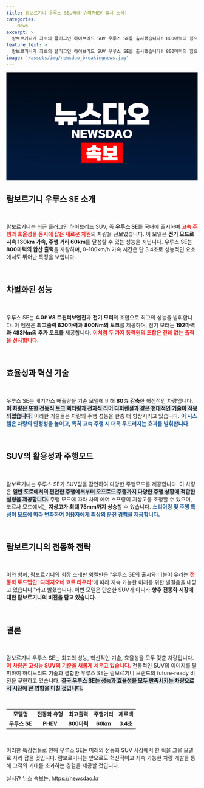 ```yaml
---
title: 람보르기니 우루스 SE…국내 슈퍼PHEV 출시 소식!
categories:
  - News
excerpt: >
  람보르기니가 최초의 플러그인 하이브리드 SUV 우루스 SE를 출시했습니다! 800마력의 힘으로 3.4초 만에 100km/h에 도달하며, 60km를 전기 모드로 주행하는 혁신적인 성능을 자랑합니다. 바로 확인해보세요!
feature_text: >
  람보르기니가 최초의 플러그인 하이브리드 SUV 우루스 SE를 출시했습니다! 800마력의 힘으로 3.4초 만에 100km/h에 도달하며, 60km를 전기 모드로 주행하는 혁신적인 성능을 자랑합니다. 바로 확인해보세요!
image: '/assets/img/newsdao_breakingnews.jpg'
---
```


<p><img src="/assets/img/newsdao_breakingnews.jpg" alt="ontimetimes 속보" /></p>

<h2 data-ke-size="size26">람보르기니 우루스 SE 소개</h2>

<p data-ke-size="size16">&nbsp;</p>

<p>람보르기니는 최근 플러그인 하이브리드 SUV, 즉 <strong>우루스 SE</strong>를 국내에 출시하며 <b><span style="color: #ee2323;">고속 주행과 효율성을 동시에 잡은 새로운 차원</span></b>의 차량을 선보였습니다. 이 모델은 <strong>전기 모드로 시속 130km 가속, 주행 거리 60km</strong>를 달성할 수 있는 성능을 지닙니다. 우루스 SE는 <strong>800마력의 합산 출력</strong>을 자랑하며, 0-100km/h 가속 시간은 단 3.4초로 성능적인 요소에서도 뛰어난 특징을 보입니다.</p>

<p data-ke-size="size16">&nbsp;</p>

<h2 data-ke-size="size26">차별화된 성능</h2>

<p data-ke-size="size16">&nbsp;</p>

<p>우루스 SE는 <strong>4.0ℓ V8 트윈터보엔진</strong>과 <strong>전기 모터</strong>의 조합으로 최고의 성능을 발휘합니다. 이 엔진은 <strong>최고출력 620마력</strong>과 <strong>800Nm의 토크</strong>를 제공하며, 전기 모터는 <strong>192마력과 483Nm의 추가 토크를</strong> 제공합니다. <b><span style="color: #ee2323;">이처럼 두 가지 동력원의 조합은 전례 없는 출력을 선사합니다.</span></b></p>

<p data-ke-size="size16">&nbsp;</p>

<h2 data-ke-size="size26">효율성과 혁신 기술</h2>

<p data-ke-size="size16">&nbsp;</p>

<p>우루스 SE는 배기가스 배출량을 기존 모델에 비해 <strong>80% 감축</strong>한 혁신적인 차량입니다. <b><span style="background-color: #21538527;">이 차량은 또한 전동식 토크 벡터링과 전자식 리어 디퍼렌셜과 같은 현대적인 기술이 적용되었습니다.</span></b> 이러한 기술들은 차량의 주행 성능을 한층 더 향상시키고 있습니다. <b><span style="color: #1a5490;">이 시스템은 차량의 안정성을 높이고, 특히 고속 주행 시 더욱 두드러지는 효과를 발휘합니다.</span></b></p>

<p data-ke-size="size16">&nbsp;</p>

<h2 data-ke-size="size26">SUV의 활용성과 주행모드</h2>

<p data-ke-size="size16">&nbsp;</p>

<p>람보르기니는 우루스 SE가 SUV임을 감안하여 다양한 주행모드를 제공합니다. 이 차량은 <b><span style="background-color: #21538527;">일반 도로에서의 편안한 주행에서부터 오프로드 주행까지 다양한 주행 상황에 적합한 설정을 제공합니다.</span></b> 주행 모드에 따라 차의 에어 스프링이 지상고를 조정할 수 있으며, 코르사 모드에서는 <strong>지상고가 최대 75mm까지 상승</strong>할 수 있습니다. <b><span style="color: #1a5490;">스티어링 및 주행 특성이 모드에 따라 변화하여 이용자에게 최상의 운전 경험을 제공합니다.</span></b></p>

<p data-ke-size="size16">&nbsp;</p>

<h2 data-ke-size="size26">람보르기니의 전동화 전략</h2>

<p data-ke-size="size16">&nbsp;</p>

<p>이와 함께, 람보르기니의 회장 스테판 윙켈만은 "우루스 SE의 출시와 더불어 우리는 <b><span style="color: #ee2323;">전동화 로드맵인 '디레지오네 코르 타우리'</span></b>에 따라 지속 가능한 미래를 위한 발걸음을 내딛고 있습니다."라고 밝혔습니다. 이번 모델은 단순한 SUV가 아니라 <strong>향후 전동화 시장에 대한 람보르기니의 비전을 담고 있습니다.</strong></p>

<p data-ke-size="size16">&nbsp;</p>

<h2 data-ke-size="size26">결론</h2>

<p data-ke-size="size16">&nbsp;</p>

<p>람보르기니 우루스 SE는 최고의 성능, 혁신적인 기술, 효율성을 모두 갖춘 차량입니다. <b><span style="color: #ee2323;">이 차량은 고성능 SUV의 기준을 새롭게 세우고 있습니다.</span></b> 전통적인 SUV의 이미지를 탈피하여 하이브리드 기술과 결합한 우루스 SE는 람보르기니 브랜드의 future-ready 비전을 구현하고 있습니다. <b><span style="background-color: #21538527;">결국 우루스 SE는 성능과 효율성을 모두 만족시키는 차량으로서 시장에 큰 영향을 미칠 것입니다.</span></b></p>

<p data-ke-size="size16">&nbsp;</p>

<table style="width: 100%; border-collapse: collapse;">
<tr>
<td style="text-align: center; height: 17px;"><b>모델명</b></td>
<td style="text-align: center; height: 17px;"><b>전동화 유형</b></td>
<td style="text-align: center; height: 17px;"><b>최고출력</b></td>
<td style="text-align: center; height: 17px;"><b>주행거리</b></td>
<td style="text-align: center; height: 17px;"><b>제로백</b></td>
</tr>
<tr>
<td style="text-align: center; height: 17px;"><b>우루스 SE</b></td>
<td style="text-align: center; height: 17px;"><b>PHEV</b></td>
<td style="text-align: center; height: 17px;"><b>800마력</b></td>
<td style="text-align: center; height: 17px;"><b>60km</b></td>
<td style="text-align: center; height: 17px;"><b>3.4초</b></td>
</tr>
</table>

<p data-ke-size="size16">&nbsp;</p>

<p>이러한 특장점들로 인해 우루스 SE는 미래의 전동화 SUV 시장에서 한 획을 그을 모델로 자리 잡을 것입니다. 람보르기니는 앞으로도 혁신적이고 지속 가능한 차량 개발을 통해 고객의 기대를 초과하는 경험을 제공할 것입니다.</p>
실시간 뉴스 속보는, <a href="https://newsdao.kr" rel="dofollow">https://newsdao.kr</a>


